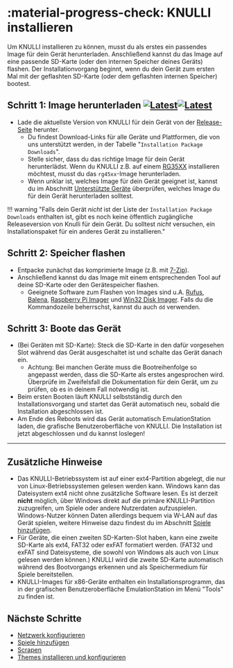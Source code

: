 # :material-progress-check: KNULLI installieren

Um KNULLI installieren zu können, musst du als erstes ein passendes Image für dein Gerät herunterladen. Anschließend kannst du das Image auf eine passende SD-Karte (oder den internen Speicher deines Geräts) flashen. Der Installationvorgang beginnt, wenn du dein Gerät zum ersten Mal mit der geflashten SD-Karte (oder dem geflashten internen Speicher) bootest.

## Schritt 1: Image herunterladen [![Latest](https://img.shields.io/github/release/knulli-cfw/distribution.svg?labelColor=111111&color=5998FF&label=Latest&style=flat#only-light)](https://github.com/knulli-cfw/distribution/releases/latest)[![Latest](https://img.shields.io/github/release/knulli-cfw/distribution.svg?labelColor=dddddd&color=5998FF&label=Latest&style=flat#only-dark)](https://github.com/knulli-cfw/distribution/releases/latest)

* Lade die aktuellste Version von KNULLI für dein Gerät von der [Release-Seite](https://github.com/knulli-cfw/distribution/releases/latest) herunter.
    * Du findest Download-Links für alle Geräte und Plattformen, die von uns unterstützt werden, in der Tabelle "`Installation Package Downloads`".
    * Stelle sicher, dass du das richtige Image für dein Gerät herunterlädst. Wenn du KNULLI z.B. auf einem [RG35XX](../../devices/anbernic/rg35xx) installieren möchtest, musst du das `rg45xx`-Image herunterladen.
    * Wenn unklar ist, welches Image für dein Gerät geeignet ist, kannst du im Abschnitt [Unterstützte Geräte](../../devices) überprüfen, welches Image du für dein Gerät herunterladen solltest.

!!! warning "Falls dein Gerät *nicht* ist der Liste der `Installation Package Downloads` enthalten ist, gibt es noch keine öffentlich zugängliche Releaseversion von Knulli für dein Gerät. Du solltest *nicht* versuchen, ein Installationspaket für ein anderes Gerät zu installieren."

## Schritt 2: Speicher flashen

* Entpacke zunächst das komprimierte Image (z.B. mit [7-Zip](https://7-zip.org/)).
* Anschließend kannst du das Image mit einem entsprechenden Tool auf deine SD-Karte oder den Gerätespeicher flashen.
    * Geeignete Software zum Flashen von Images sind u.A. [Rufus](https://rufus.ie/), [Balena](https://balena.io), [Raspberry Pi Imager](https://www.raspberrypi.com/software/) und [Win32 Disk Imager](https://sourceforge.net/projects/win32diskimager/). Falls du die Kommandozeile beherrschst, kannst du auch `dd` verwenden.

## Schritt 3: Boote das Gerät

* (Bei Geräten mit SD-Karte): Steck die SD-Karte in den dafür vorgesehen Slot während das Gerät ausgeschaltet ist und schalte das Gerät danach ein.
    * Achtung: Bei manchen Geräte muss die Bootreihenfolge so angepasst werden, dass die SD-Karte als erstes angesprochen wird. Überprüfe im Zweifelsfall die Dokumentation für dein Gerät, um zu prüfen, ob es in deinem Fall notwendig ist.
* Beim ersten Booten läuft KNULLI selbstständig durch den Installationsvorgang und startet das Gerät automatisch neu, sobald die Installation abgeschlossen ist.
* Am Ende des Reboots wird das Gerät automatisch EmulationStation laden, die grafische Benutzeroberfläche von KNULLI. Die Installation ist jetzt abgeschlossen und du kannst loslegen!

---

## Zusätzliche Hinweise

* Das KNULLI-Betriebssystem ist auf einer ext4-Partition abgelegt, die nur von Linux-Betriebssystemen gelesen werden kann. Windows kann das Dateisystem ext4 nicht ohne zusätzliche Software lesen. Es ist derzeit **nicht** möglich, über Windows direkt auf die primäre KNULLI-Partition zuzugreifen, um Spiele oder andere Nutzerdaten aufzuspielen. Windows-Nutzer können Daten allerdings bequem via W-LAN auf das Gerät spielen, weitere Hinweise dazu findest du im Abschnitt [Spiele hinzufügen](../add-games).
* Für Geräte, die einen zweiten SD-Karten-Slot haben, kann eine zweite SD-Karte als ext4, FAT32 oder exFAT formatiert werden. (FAT32 und exFAT sind Dateisysteme, die sowohl von Windows als auch von Linux gelesen werden können.) KNULLI wird die zweite SD-Karte automatisch während des Bootvorgangs erkennen und als Speichermedium für Spiele bereitstellen.
* KNULLI-Images für x86-Geräte enthalten ein Installationsprogramm, das in der grafischen Benutzeroberfläche EmulationStation im Menü "Tools" zu finden ist.

## Nächste Schritte

* [Netzwerk konfigurieren](../../configure/networking)
* [Spiele hinzufügen](../../play/add-games)
* [Scrapen](../../play/scraping)
* [Themes installieren und konfigurieren](../../configure/themes)
